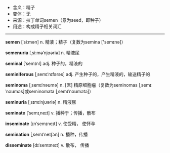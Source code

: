 - <span class="definition">含义：精子</span>
- <span class="definition">变体：无</span>
- <span class="definition">来源：拉丁单词semen（意为seed，即种子）</span>
- <span class="definition">用途：构成精子相关词汇</span>

---

<span class="vocabulary">**semen**</span> [ˈsiːmən] n. 精液；精子（复数为semina ['semɪnә]）

<span class="vocabulary">**semenuria**</span> [ˌsi:məˈnjʊəriə] n. 精液尿


<span class="vocabulary">**seminal**</span> [ˈsemɪnl] adj. 种子的，精液的

<span class="vocabulary">**seminiferous**</span> [ˌsemɪˈnɪfərəs] adj. 产生种子的，产生精液的，输送精子的

<span class="vocabulary">**seminoma**</span> [ˌsemɪˈnəʊmə] n. [医] 精原细胞瘤（复数为seminomas [ˌsemɪˈnəʊməs]或seminomata [ˌsemɪˈnəʊmətə]）

<span class="vocabulary">**seminuria**</span> [ˌsɪmɪˈnjʊəriə] n. 精液尿


<span class="vocabulary">**seminate**</span> [ˈsemɪˌneɪt] v. 播种于；传播，散布

<span class="vocabulary">**inseminate**</span> [ɪnˈsemɪneɪt] v. 使受精， 使怀孕

<span class="vocabulary">**semination**</span> [ˌsemɪˈneɪʃən] n. 播种，传播

<span class="vocabulary">**disseminate**</span> [dɪˈsemɪneɪt] v. 散布， 传播


